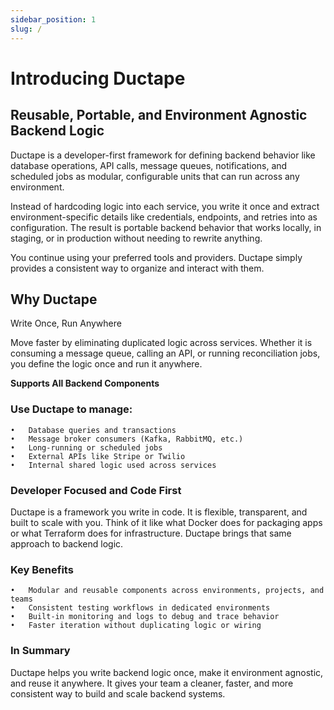 ```yaml
---
sidebar_position: 1
slug: /
---
```


# Introducing Ductape

## Reusable, Portable, and Environment Agnostic Backend Logic
Ductape is a developer-first framework for defining backend behavior like database operations, API calls, message queues, notifications, and scheduled jobs as modular, configurable units that can run across any environment.

Instead of hardcoding logic into each service, you write it once and extract environment-specific details like credentials, endpoints, and retries into as configuration. The result is portable backend behavior that works locally, in staging, or in production without needing to rewrite anything.

You continue using your preferred tools and providers. Ductape simply provides a consistent way to organize and interact with them.

## Why Ductape
Write Once, Run Anywhere

Move faster by eliminating duplicated logic across services. Whether it is consuming a message queue, calling an API, or running reconciliation jobs, you define the logic once and run it anywhere.

**Supports All Backend Components**

### Use Ductape to manage:
	•	Database queries and transactions
	•	Message broker consumers (Kafka, RabbitMQ, etc.)
	•	Long-running or scheduled jobs
	•	External APIs like Stripe or Twilio
	•	Internal shared logic used across services

### Developer Focused and Code First
Ductape is a framework you write in code. It is flexible, transparent, and built to scale with you.
Think of it like what Docker does for packaging apps or what Terraform does for infrastructure. Ductape brings that same approach to backend logic.


### Key Benefits
	•	Modular and reusable components across environments, projects, and teams
	•	Consistent testing workflows in dedicated environments
	•	Built-in monitoring and logs to debug and trace behavior
	•	Faster iteration without duplicating logic or wiring

### In Summary
Ductape helps you write backend logic once, make it environment agnostic, and reuse it anywhere.
It gives your team a cleaner, faster, and more consistent way to build and scale backend systems.